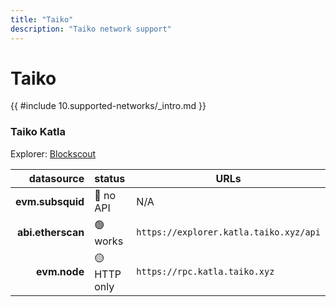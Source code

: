 ```yaml
---
title: "Taiko"
description: "Taiko network support"
---
```


<!-- markdownlint-disable single-h1 heading-increment no-inline-html -->

# Taiko

{{ #include 10.supported-networks/_intro.md }}

### Taiko Katla

Explorer: [Blockscout](https://explorer.katla.taiko.xyz/)

|        datasource | status       | URLs                                   |
| -----------------:|:------------ | -------------------------------------- |
|  **evm.subsquid** | 🔴 no API    | N/A                                    |
| **abi.etherscan** | 🟢 works     | `https://explorer.katla.taiko.xyz/api` |
|      **evm.node** | 🟡 HTTP only | `https://rpc.katla.taiko.xyz`          |
